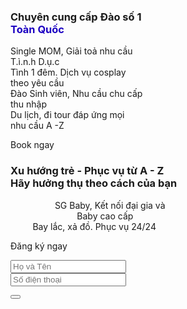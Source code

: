 <div class="ladi-container">
<div id="BOX45" class="ladi-element">
<div class="ladi-box ladi-transition"></div>
</div>
<div id="IMAGE46" class="ladi-element">
<div class="ladi-image ladi-transition">
<div class="ladi-image-background"></div>
</div>
</div>
<div id="IMAGE47" class="ladi-element">
<div class="ladi-image ladi-transition">
<div class="ladi-image-background"></div>
</div>
</div>
<div id="HEADLINE48" class="ladi-element">
<h3 class="ladi-headline ladi-transition">Chuyên cung cấp Đào&nbsp;số 1 <br><span style="color: rgb(28, 0, 194); --darkreader-inline-color: #5f44ff;" data-darkreader-inline-color="">Toàn Quốc</span><br></h3>
</div>
<div id="GROUP53" class="ladi-element ladi-animation">
<div class="ladi-group">
<div id="BOX54" class="ladi-element">
<div class="ladi-box ladi-transition"></div>
</div>
<div id="PARAGRAPH55" class="ladi-element">
<div class="ladi-paragraph ladi-transition">Single MOM, Giải toả nhu cầu <br>T.ì.n.h D.ụ.c</div>
</div>
</div>
</div>
<div id="GROUP297" class="ladi-element">
<div class="ladi-group">
<div id="BOX297" class="ladi-element">
<div class="ladi-box ladi-transition"></div>
</div>
<div id="PARAGRAPH297" class="ladi-element">
<div class="ladi-paragraph ladi-transition"></div>
</div>
</div>
</div>
<div id="GROUP298" class="ladi-element ladi-animation">
<div class="ladi-group">
<div id="BOX298" class="ladi-element">
<div class="ladi-box ladi-transition"></div>
</div>
<div id="PARAGRAPH298" class="ladi-element">
<div class="ladi-paragraph ladi-transition">Tình 1 đêm. Dịch vụ cosplay <br>theo yêu cầu&nbsp;</div>
</div>
</div>
</div>
<div id="GROUP299" class="ladi-element ladi-animation">
<div class="ladi-group">
<div id="BOX299" class="ladi-element">
<div class="ladi-box ladi-transition"></div>
</div>
<div id="PARAGRAPH299" class="ladi-element">
<div class="ladi-paragraph ladi-transition">Đào Sinh viên, Nhu cầu chu cấp <br>thu nhập</div>
</div>
</div>
</div>
<div id="GROUP300" class="ladi-element ladi-animation">
<div class="ladi-group">
<div id="BOX300" class="ladi-element">
<div class="ladi-box ladi-transition"></div>
</div>
<div id="PARAGRAPH300" class="ladi-element">
<div class="ladi-paragraph ladi-transition">Du lịch, đi tour đáp ứng mọi <br>nhu cầu A -Z</div>
</div>
</div>
</div>
<div id="IMAGE296" class="ladi-element">
<div class="ladi-image">
<div class="ladi-image-background"></div>
</div>
</div>
<div id="BOX296" class="ladi-element">
<div class="ladi-box ladi-transition"></div>
</div>
<div id="BUTTON296" class="ladi-element ladi-animation">
<div class="ladi-button">
<div class="ladi-button-background"></div>
<div id="BUTTON_TEXT296" class="ladi-element ladi-button-headline">
<p class="ladi-headline">Book ngay</p>
</div>
</div>
</div>
<div id="HEADLINE306" class="ladi-element">
<h3 class="ladi-headline ladi-transition">Xu hướng trẻ - Phục vụ từ A - Z<br>Hãy hưởng thụ theo cách của bạn<br></h3>
</div>
<div id="PARAGRAPH305" class="ladi-element">
<div class="ladi-paragraph">&nbsp; &nbsp; &nbsp; &nbsp; &nbsp; &nbsp; &nbsp; &nbsp; &nbsp; SG Baby, Kết nối đại gia và<br>&nbsp; &nbsp; &nbsp; &nbsp; &nbsp; &nbsp; &nbsp; &nbsp; &nbsp; &nbsp; &nbsp; &nbsp; &nbsp; &nbsp;Baby cao cấp</div>
</div>
<div id="PARAGRAPH306" class="ladi-element">
<div class="ladi-paragraph">&nbsp; &nbsp; &nbsp; &nbsp; &nbsp;Bay lắc, xả đồ. Phục vụ 24/24</div>
</div>
<p><a href="https://t.me/Malimh6369" target="_blank" id="IMAGE300" class="ladi-element ladi-animation" data-replace-href="https://t.me/Malimh6369" data-top="89.48750305175781" data-left="1182.6500244140625" data-sticky="true" style="top: 0px; left: 1182.65px; position: fixed; z-index: 90000050;" rel="noopener"></a></p><a href="https://t.me/Malimh6369" target="_blank" id="IMAGE300" class="ladi-element ladi-animation" data-replace-href="https://t.me/Malimh6369" data-top="89.48750305175781" data-left="1182.6500244140625" data-sticky="true" style="top: 0px; left: 1182.65px; position: fixed; z-index: 90000050;" rel="noopener">
<div class="ladi-image">
<div class="ladi-image-background"></div>
</div>
</a><p><a href="https://t.me/Malimh6369" target="_blank" id="IMAGE300" class="ladi-element ladi-animation" data-replace-href="https://t.me/Malimh6369" data-top="89.48750305175781" data-left="1182.6500244140625" data-sticky="true" style="top: 0px; left: 1182.65px; position: fixed; z-index: 90000050;" rel="noopener"></a><a href="https://web.facebook.com/lanhlung.lia" target="_blank" id="IMAGE301" class="ladi-element ladi-animation" data-replace-href="https://web.facebook.com/lanhlung.lia" data-top="89.48750305175781" data-left="183.3125" data-sticky="true" style="top: 0px; left: 183.312px; position: fixed; z-index: 90000050;" rel="noopener"></a></p><a href="https://web.facebook.com/lanhlung.lia" target="_blank" id="IMAGE301" class="ladi-element ladi-animation" data-replace-href="https://web.facebook.com/lanhlung.lia" data-top="89.48750305175781" data-left="183.3125" data-sticky="true" style="top: 0px; left: 183.312px; position: fixed; z-index: 90000050;" rel="noopener">
<div class="ladi-image">
<div class="ladi-image-background"></div>
</div>
</a><p><a href="https://web.facebook.com/lanhlung.lia" target="_blank" id="IMAGE301" class="ladi-element ladi-animation" data-replace-href="https://web.facebook.com/lanhlung.lia" data-top="89.48750305175781" data-left="183.3125" data-sticky="true" style="top: 0px; left: 183.312px; position: fixed; z-index: 90000050;" rel="noopener"></a></p>
<div id="FORM300" data-config-id="65955e0c25ddea0012441588" class="ladi-element">
<form autocomplete="off" method="post" class="ladi-form">
<div id="BUTTON307" class="ladi-element">
<div class="ladi-button">
<div class="ladi-button-background"></div>
<div id="BUTTON_TEXT307" class="ladi-element ladi-button-headline">
<p class="ladi-headline">Đăng ký ngay</p>
</div>
</div>
</div>
<div id="FORM_ITEM306" class="ladi-element">
<div class="ladi-form-item-container">
<div class="ladi-form-item-background"></div>
<div class="ladi-form-item"><input autocomplete="off" tabindex="1" name="name" required="" class="ladi-form-control" type="text" placeholder="Họ và Tên" value=""></div>
</div>
</div>
<div id="FORM_ITEM308" class="ladi-element">
<div class="ladi-form-item-container">
<div class="ladi-form-item-background"></div>
<div class="ladi-form-item"><input autocomplete="off" tabindex="3" name="phone" required="" class="ladi-form-control" type="tel" placeholder="Số điện thoại" pattern="(\+84|0)(9|8|7|5|3)[0-9]{8}" value=""></div>
</div>
</div>
<p><button type="submit" class="ladi-hidden"></button></p></form>
</div>
</div>

